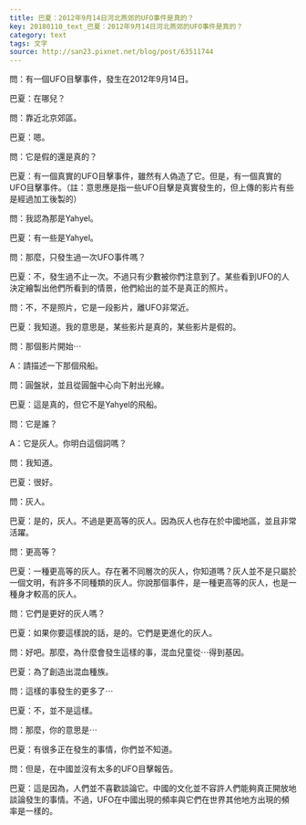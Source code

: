 ```yaml
---
title: 巴夏：2012年9月14日河北燕郊的UFO事件是真的？
key: 20180110_text_巴夏：2012年9月14日河北燕郊的UFO事件是真的？
category: text
tags: 文字
source: http://san23.pixnet.net/blog/post/63511744
---
```


問：有一個UFO目擊事件，發生在2012年9月14日。

巴夏：在哪兒？

問：靠近北京郊區。

巴夏：嗯。

問：它是假的還是真的？

巴夏：有一個真實的UFO目擊事件，雖然有人偽造了它。但是，有一個真實的UFO目擊事件。（註：意思應是指一些UFO目擊是真實發生的，但上傳的影片有些是經過加工後製的）

問：我認為那是Yahyel。

巴夏：有一些是Yahyel。

問：那麼，只發生過一次UFO事件嗎？

巴夏：不，發生過不止一次。不過只有少數被你們注意到了。某些看到UFO的人決定繪製出他們所看到的情景，他們給出的並不是真正的照片。

問：不，不是照片，它是一段影片，離UFO非常近。

巴夏：我知道。我的意思是，某些影片是真的，某些影片是假的。

問：那個影片開始⋯

A：請描述一下那個飛船。

問：圓盤狀，並且從圓盤中心向下射出光線。

巴夏：這是真的，但它不是Yahyel的飛船。

問：它是誰？

A：它是灰人。你明白這個詞嗎？

問：我知道。

巴夏：很好。

問：灰人。

巴夏：是的，灰人。不過是更高等的灰人。因為灰人也存在於中國地區，並且非常活躍。

問：更高等？

巴夏：一種更高等的灰人。存在著不同層次的灰人，你知道嗎？灰人並不是只屬於一個文明，有許多不同種類的灰人。你說那個事件，是一種更高等的灰人，也是一種身才較高的灰人。

問：它們是更好的灰人嗎？

巴夏：如果你要這樣說的話，是的。它們是更進化的灰人。

問：好吧。那麼，為什麼會發生這樣的事，混血兒童從⋯得到基因。

巴夏：為了創造出混血種族。

問：這樣的事發生的更多了⋯

巴夏：不，並不是這樣。

問：那麼，你的意思是⋯

巴夏：有很多正在發生的事情，你們並不知道。

問：但是，在中國並沒有太多的UFO目擊報告。

巴夏：這是因為，人們並不喜歡談論它。中國的文化並不容許人們能夠真正開放地談論發生的事情。不過，UFO在中國出現的頻率與它們在世界其他地方出現的頻率是一樣的。
